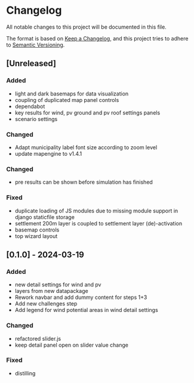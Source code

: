 # Changelog
All notable changes to this project will be documented in this file.

The format is based on [Keep a Changelog](https://keepachangelog.com/en/1.0.0/),
and this project tries to adhere to [Semantic Versioning](https://semver.org/spec/v2.0.0.html).

## [Unreleased]
### Added
- light and dark basemaps for data visualization
- coupling of duplicated map panel controls
- dependabot
- key results for wind, pv ground and pv roof settings panels
- scenario settings

### Changed
- Adapt municipality label font size according to zoom level
- update mapengine to v1.4.1

### Changed
- pre results can be shown before simulation has finished

### Fixed
- duplicate loading of JS modules due to missing module support in django staticfile storage
- settlement 200m layer is coupled to settlement layer (de)-activation
- basemap controls
- top wizard layout

## [0.1.0] - 2024-03-19
### Added
- new detail settings for wind and pv
- layers from new datapackage
- Rework navbar and add dummy content for steps 1+3
- Add new challenges step
- Add legend for wind potential areas in wind detail settings

### Changed
- refactored slider.js
- keep detail panel open on slider value change

### Fixed
- distilling
